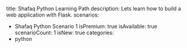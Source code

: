 title: Shafaq Python Learning Path
description: Lets learn how to build a web application with Flask.
scenarios: 
  - Shafaq Python Scenario 1
isPremium: true
isAvailable: true
scenarioCount: 1
isNew: true
categories: 
  - python
